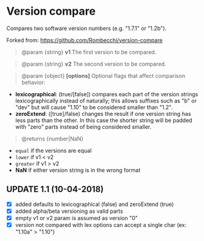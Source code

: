 # Version compare
Compares two software version numbers  (e.g. "1.7.1" or "1.2b").

Forked from: https://github.com/Rombecchi/version-compare


> @param {string} **v1** The first version to be compared.

> @param {string} **v2** The second version to be compared.

> @param {object} **[options]** Optional flags that affect comparison behavior:

- **lexicographical**: (true/[false]) compares each part of the version strings lexicographically instead of naturally; this allows suffixes such as "b" or "dev" but will cause "1.10" to be considered smaller than "1.2".
- **zeroExtend**: ([true]/false) changes the result if one version string has less parts than the other. In this case the shorter string will be padded with "zero" parts instead of being considered smaller.

> @returns {number|NaN}
- `equal` if the versions are equal
- `lower` if v1 < v2
- `greater` if v1 > v2
- **NaN** if either version string is in the wrong format
 
 
 ## UPDATE 1.1 (10-04-2018)
- [x] added defaults to lexicographical (false) and zeroExtend (true)
- [x] added alpha/beta versioning as valid parts
- [x] empty v1 or v2 param is assumed as version "0"
- [x] version not compared with lex options can accept a single char (ex: "1.10a" > "1.10")
